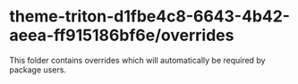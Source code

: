 # theme-triton-d1fbe4c8-6643-4b42-aeea-ff915186bf6e/overrides

This folder contains overrides which will automatically be required by package users.
